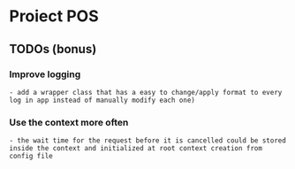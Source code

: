 # Proiect POS

## TODOs (bonus)
### Improve logging 
	- add a wrapper class that has a easy to change/apply format to every log in app instead of manually modify each one)
### Use the context more often 
	- the wait time for the request before it is cancelled could be stored inside the context and initialized at root context creation from config file
